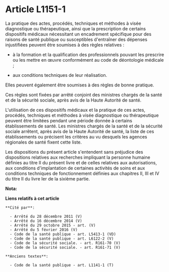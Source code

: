 # Article L1151-1

La pratique des actes, procédés, techniques et méthodes à visée diagnostique ou thérapeutique, ainsi que la prescription de
certains dispositifs médicaux nécessitant un encadrement spécifique pour des raisons de santé publique ou susceptibles
d'entraîner des dépenses injustifiées peuvent être soumises à des règles relatives :

- à la formation et la qualification des professionnels pouvant les prescrire ou les mettre en œuvre conformément au code de
déontologie médicale ;

- aux conditions techniques de leur réalisation.

Elles peuvent également être soumises à des règles de bonne pratique.

Ces règles sont fixées par arrêté conjoint des ministres chargés de la santé et de la sécurité sociale, après avis de la
Haute Autorité de santé. 

L'utilisation de ces dispositifs médicaux et la pratique de ces actes, procédés, techniques et méthodes à visée diagnostique
ou thérapeutique peuvent être limitées pendant une période donnée à certains établissements de santé. Les ministres chargés
de la santé et de la sécurité sociale arrêtent, après avis de la Haute Autorité de santé, la liste de ces établissements ou
précisent les critères au vu desquels les agences régionales de santé fixent cette liste. 

Les dispositions du présent article s'entendent sans préjudice des dispositions relatives aux recherches impliquant la
personne humaine définies au titre II du présent livre et de celles relatives aux autorisations, aux conditions
d'implantation de certaines activités de soins et aux conditions techniques de fonctionnement définies aux chapitres II, III
et IV du titre II du livre Ier de la sixième partie.

**Nota:**



**Liens relatifs à cet article**

	**Cité par**:

	  - Arrêté du 28 décembre 2011 (V)
	  - Arrêté du 16 décembre 2014 (V)
	  - Arrêté du 29 octobre 2015 - art. (V)
	  - Arrêté du 5 février 2016 (V)
	  - Code de la santé publique - art. L5413-1 (VD)
	  - Code de la santé publique - art. L6122-2 (V)
	  - Code de la sécurité sociale. - art. R161-70 (V)
	  - Code de la sécurité sociale. - art. R161-71 (V)

	**Anciens textes**:

	  - Code de la santé publique - art. L1141-1 (T)
